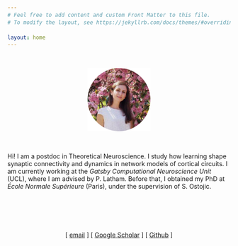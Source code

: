 ```yaml
---
# Feel free to add content and custom Front Matter to this file.
# To modify the layout, see https://jekyllrb.com/docs/themes/#overriding-theme-defaults

layout: home
---
```


<br>

<p align="center">
<img src="circle-cropped.png" style="zoom:70%;" />
</p>

<br>

Hi! I am a postdoc in Theoretical Neuroscience. I study how learning shape synaptic connectivity and dynamics in network models of cortical circuits. I am currently working at the *Gatsby Computational Neuroscience Unit* (UCL), where I am advised by P. Latham. Before that, I obtained my PhD at *École Normale Supérieure* (Paris), under the supervision of S. Ostojic.

<br><br>

<br>

<p align="center">
[ <a href="mailto:f.mastrogiuseppe@ucl.ac.uk">email</a> ]  [ <a href="http://scholar.google.fr/citations?user=S5pLgmUAAAAJ&hl=en">Google Scholar</a> ]  [ <a href="https://github.com/fmastrogiuseppe">Github</a> ]
</p>

